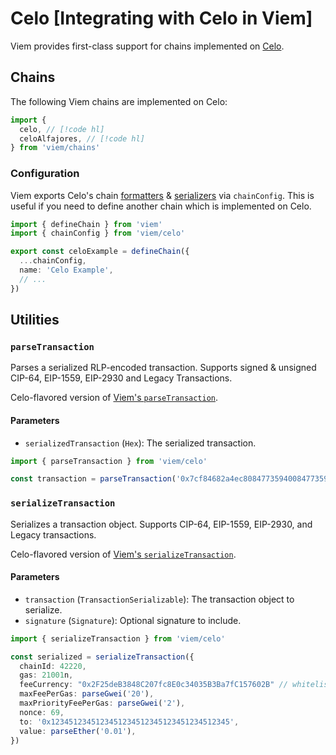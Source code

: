 # Celo [Integrating with Celo in Viem]

Viem provides first-class support for chains implemented on [Celo](https://celo.org/).

## Chains

The following Viem chains are implemented on Celo:

```ts
import {
  celo, // [!code hl]
  celoAlfajores, // [!code hl]
} from 'viem/chains'
```

### Configuration

Viem exports Celo's chain [formatters](/docs/chains/formatters) & [serializers](/docs/chains/serializers) via `chainConfig`. This is useful if you need to define another chain which is implemented on Celo.

```ts
import { defineChain } from 'viem'
import { chainConfig } from 'viem/celo'

export const celoExample = defineChain({
  ...chainConfig,
  name: 'Celo Example',
  // ...
})
```

## Utilities

### `parseTransaction`

Parses a serialized RLP-encoded transaction. Supports signed & unsigned CIP-64, EIP-1559, EIP-2930 and Legacy Transactions.

Celo-flavored version of [Viem's `parseTransaction`](/docs/utilities/parseTransaction).

#### Parameters

- `serializedTransaction` (`Hex`): The serialized transaction.

```ts
import { parseTransaction } from 'viem/celo'

const transaction = parseTransaction('0x7cf84682a4ec80847735940084773594008094765de816845861e75a25fca122bb6898b8b1282a808094f39fd6e51aad88f6f4ce6ab8827279cfffb92266880de0b6b3a764000080c0')
```

### `serializeTransaction`

Serializes a transaction object. Supports CIP-64, EIP-1559, EIP-2930, and Legacy transactions.

Celo-flavored version of [Viem's `serializeTransaction`](/docs/utilities/serializeTransaction).

#### Parameters

- `transaction` (`TransactionSerializable`): The transaction object to serialize.
- `signature` (`Signature`): Optional signature to include.

```ts
import { serializeTransaction } from 'viem/celo'

const serialized = serializeTransaction({
  chainId: 42220,
  gas: 21001n,
  feeCurrency: "0x2F25deB3848C207fc8E0c34035B3Ba7fC157602B" // whitelisted adapter for USDC
  maxFeePerGas: parseGwei('20'),
  maxPriorityFeePerGas: parseGwei('2'),
  nonce: 69,
  to: '0x1234512345123451234512345123451234512345',
  value: parseEther('0.01'),
})
```
